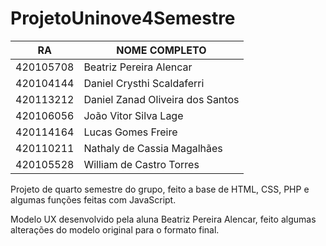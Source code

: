 # ProjetoUninove4Semestre

| RA	    |      NOME COMPLETO       	                      
|-----------|-------------------------------------------------|
| 420105708	|      Beatriz Pereira Alencar                    | 
| 420104144 |      Daniel Crysthi Scaldaferri                 | 
| 420113212	|      Daniel Zanad Oliveira dos Santos           |
| 420106056 |      João Vitor Silva Lage                      |
| 420114164 |      Lucas Gomes Freire                         |   
| 420110211 |      Nathaly de Cassia Magalhães                |
| 420105528	|      William de Castro Torres        	          | 



Projeto de quarto semestre do grupo, feito a base de 
HTML, CSS, PHP e algumas funções feitas com JavaScript.

Modelo UX desenvolvido pela aluna Beatriz Pereira Alencar,
feito algumas alterações do modelo original para o formato final.